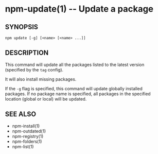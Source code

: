 npm-update(1) -- Update a package
=================================

## SYNOPSIS

    npm update [-g] [<name> [<name> ...]]

## DESCRIPTION

This command will update all the packages listed to the latest version
(specified by the `tag` config).

It will also install missing packages.

If the `-g` flag is specified, this command will update globally installed packages.
If no package name is specified, all packages in the specified location (global or local) will be updated.

## SEE ALSO

* npm-install(1)
* npm-outdated(1)
* npm-registry(1)
* npm-folders(1)
* npm-list(1)
